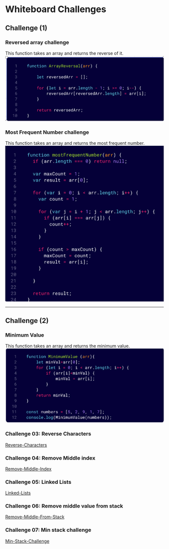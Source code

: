 # Whiteboard Challenges

## Challenge (1)

### Reversed array challenge

This function takes an array and returns the reverse of it.
![Reversed array](./whiteboard-challenges/ArrayReversal.png)

### Most Frequent Number challenge

This function takes an array and returns the most frequent number.
![Most Frequent](./whiteboard-challenges/MostFrequentNumber.png)

-------

## Challenge (2)

### Minimum Value

This function takes an array and returns the minimum value.
![Minimum Value](./whiteboard-challenges/MinimumValue.png)

### Challenge 03: Reverse Characters  
[Reverse-Characters](Challenges/Reverse-Characters/README.md)

### Challenge 04: Remove Middle index
[Remove-Middle-Index](Challenges/Remove-Middle/README.md)

### Challenge 05: Linked Lists
[Linked-Lists](Data%20Structures/LinkedList/Linked-List-Implementation/README.md)

### Challenge 06: Remove middle value from stack
[Remove-Middle-From-Stack](Data%20Structures/Stack&Queue/DeleteMiddleElement/README.md)

### Challenge 07: Min stack challenge
[Min-Stack-Challenge](Data%20Structures/Stack&Queue/MinStack/README.md)